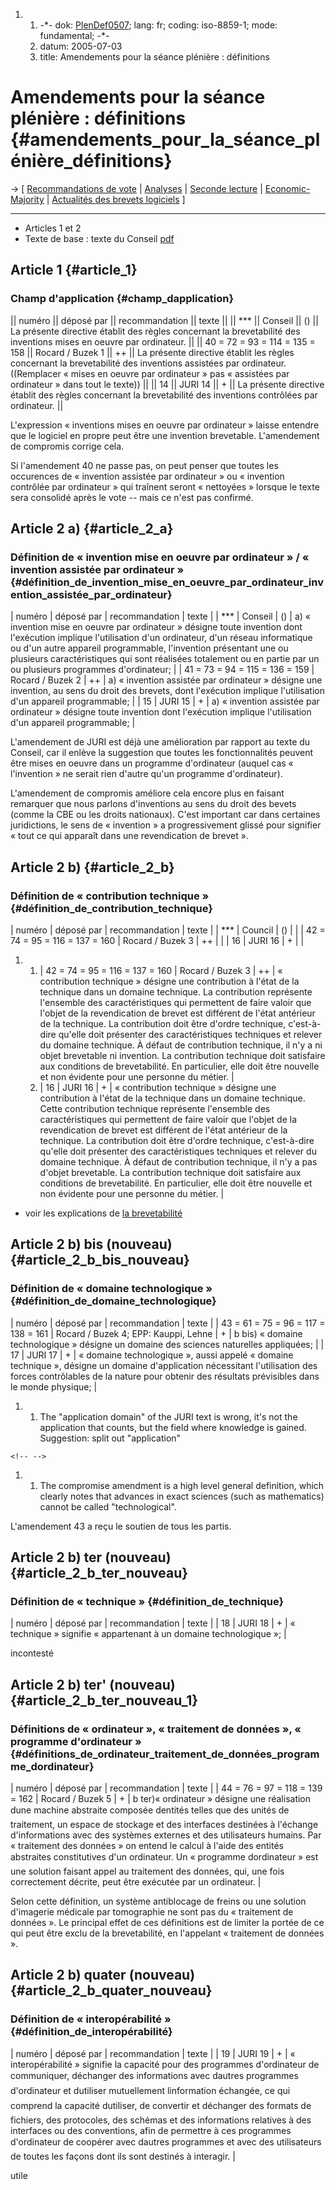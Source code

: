 1.  1.  -\*- dok: [PlenDef0507](PlenDef0507 "wikilink"); lang: fr;
        coding: iso-8859-1; mode: fundamental; -\*-
    2.  datum: 2005-07-03
    3.  title: Amendements pour la séance plénière : définitions

# Amendements pour la séance plénière : définitions {#amendements_pour_la_séance_plénière_définitions}

-\> \[ [ Recommandations de vote](PlenVotingList0507Fr "wikilink") \| [
Analyses](PlenAmend0507Fr "wikilink") \| [Seconde
lecture](http://www.ffii.fr/seconde-lecture "wikilink") \|
[Economic-Majority](http://www.economic-majority.com/index.fr.php "wikilink")
\| [ Actualités des brevets logiciels](SwpatcninoFr "wikilink") \]

------------------------------------------------------------------------

-   Articles 1 et 2
-   Texte de base : texte du Conseil
    [pdf](http://register.consilium.eu.int/pdf/fr/04/st11/st11979-re01.fr04.pdf "wikilink")

## Article 1 {#article_1}

### Champ d\'application {#champ_dapplication}

\|\| numéro \|\| déposé par \|\| recommandation \|\| texte \|\| \|\|
\*\*\* \|\| Conseil \|\| () \|\| La présente directive établit des
règles concernant la brevetabilité des inventions mises en oeuvre par
ordinateur. \|\| \|\| 40 = 72 = 93 = 114 = 135 = 158 \|\| Rocard / Buzek
1 \|\| ++ \|\| La présente directive établit les règles concernant la
brevetabilité des inventions assistées par ordinateur. ((Remplacer «
mises en oeuvre par ordinateur » pas « assistées par ordinateur » dans
tout le texte)) \|\| \|\| 14 \|\| JURI 14 \|\| + \|\| La présente
directive établit des règles concernant la brevetabilité des inventions
contrôlées par ordinateur. \|\|

L\'expression « inventions mises en oeuvre par ordinateur » laisse
entendre que le logiciel en propre peut être une invention brevetable.
L\'amendement de compromis corrige cela.

Si l\'amendement 40 ne passe pas, on peut penser que toutes les
occurences de « invention assistée par ordinateur » ou « invention
contrôlée par ordinateur » qui traînent seront « nettoyées » lorsque le
texte sera consolidé après le vote \-- mais ce n\'est pas confirmé.

## Article 2 a) {#article_2_a}

### Définition de « invention mise en oeuvre par ordinateur » / « invention assistée par ordinateur » {#définition_de_invention_mise_en_oeuvre_par_ordinateur_invention_assistée_par_ordinateur}

\| numéro \| déposé par \| recommandation \| texte \| \| \*\*\* \|
Conseil \| () \| a) « invention mise en oeuvre par ordinateur » désigne
toute invention dont l\'exécution implique l\'utilisation d\'un
ordinateur, d\'un réseau informatique ou d\'un autre appareil
programmable, l\'invention présentant une ou plusieurs caractéristiques
qui sont réalisées totalement ou en partie par un ou plusieurs
programmes d\'ordinateur; \| \| 41 = 73 = 94 = 115 = 136 = 159 \| Rocard
/ Buzek 2 \| ++ \| a) « invention assistée par ordinateur » désigne une
invention, au sens du droit des brevets, dont l\'exécution implique
l\'utilisation d\'un appareil programmable; \| \| 15 \| JURI 15 \| + \|
a) « invention assistée par ordinateur » désigne toute invention dont
l\'exécution implique l\'utilisation d\'un appareil programmable; \|

L\'amendement de JURI est déjà une amélioration par rapport au texte du
Conseil, car il enlève la suggestion que toutes les fonctionnalités
peuvent être mises en oeuvre dans un programme d\'ordinateur (auquel cas
« l\'invention » ne serait rien d\'autre qu\'un programme
d\'ordinateur).

L\'amendement de compromis améliore cela encore plus en faisant
remarquer que nous parlons d\'inventions au sens du droit des bevets
(comme la CBE ou les droits nationaux). C\'est important car dans
certaines juridictions, le sens de « invention » a progressivement
glissé pour signifier « tout ce qui apparaît dans une revendication de
brevet ».

## Article 2 b) {#article_2_b}

### Définition de « contribution technique » {#définition_de_contribution_technique}

\| numéro \| déposé par \| recommandation \| texte \| \| \*\*\* \|
Council \| () \| \| \| 42 = 74 = 95 = 116 = 137 = 160 \| Rocard / Buzek
3 \| ++ \| \| \| 16 \| JURI 16 \| + \| \|

1.  1.  \| 42 = 74 = 95 = 116 = 137 = 160 \| Rocard / Buzek 3 \| ++ \| «
        contribution technique » désigne une contribution à l\'état de
        la technique dans un domaine technique. La contribution
        représente l\'ensemble des caractéristiques qui permettent de
        faire valoir que l\'objet de la revendication de brevet est
        différent de l\'état antérieur de la technique. La contribution
        doit être d\'ordre technique, c\'est-à-dire qu\'elle doit
        présenter des caractéristiques techniques et relever du domaine
        technique. À défaut de contribution technique, il n\'y a ni
        objet brevetable ni invention. La contribution technique doit
        satisfaire aux conditions de brevetabilité. En particulier, elle
        doit être nouvelle et non évidente pour une personne du métier.
        \|
    2.  \| 16 \| JURI 16 \| + \| « contribution technique » désigne une
        contribution à l\'état de la technique dans un domaine
        technique. Cette contribution technique représente l\'ensemble
        des caractéristiques qui permettent de faire valoir que l\'objet
        de la revendication de brevet est différent de l\'état antérieur
        de la technique. La contribution doit être d\'ordre technique,
        c\'est-à-dire qu\'elle doit présenter des caractéristiques
        techniques et relever du domaine technique. À défaut de
        contribution technique, il n\'y a pas d\'objet brevetable. La
        contribution technique doit satisfaire aux conditions de
        brevetabilité. En particulier, elle doit être nouvelle et non
        évidente pour une personne du métier. \|

-   voir les explications de [ la
    brevetabilité](PlenPatentability0507Fr "wikilink")

## Article 2 b) bis (nouveau) {#article_2_b_bis_nouveau}

### Définition de « domaine technologique » {#définition_de_domaine_technologique}

\| numéro \| déposé par \| recommandation \| texte \| \| 43 = 61 = 75 =
96 = 117 = 138 = 161 \| Rocard / Buzek 4; EPP: Kauppi, Lehne \| + \| b
bis) « domaine technologique » désigne un domaine des sciences
naturelles appliquées; \| \| 17 \| JURI 17 \| + \| « domaine
technologique », aussi appelé « domaine technique », désigne un domaine
d\'application nécessitant l\'utilisation des forces contrôlables de la
nature pour obtenir des résultats prévisibles dans le monde physique; \|

1.  1.  The \"application domain\" of the JURI text is wrong, it\'s not
        the application that counts, but the field where knowledge is
        gained. Suggestion: split out \"application\"

```{=html}
<!-- -->
```
1.  1.  The compromise amendment is a high level general definition,
        which clearly notes that advances in exact sciences (such as
        mathematics) cannot be called \"technological\".

L\'amendement 43 a reçu le soutien de tous les partis.

## Article 2 b) ter (nouveau) {#article_2_b_ter_nouveau}

### Définition de « technique » {#définition_de_technique}

\| numéro \| déposé par \| recommandation \| texte \| \| 18 \| JURI 18
\| + \| « technique » signifie « appartenant à un domaine technologique
»; \|

incontesté

## Article 2 b) ter\' (nouveau) {#article_2_b_ter_nouveau_1}

### Définitions de « ordinateur », « traitement de données », « programme d\'ordinateur » {#définitions_de_ordinateur_traitement_de_données_programme_dordinateur}

\| numéro \| déposé par \| recommandation \| texte \| \| 44 = 76 = 97 =
118 = 139 = 162 \| Rocard / Buzek 5 \| + \| b ter)« ordinateur » désigne
une réalisation dune machine abstraite composée dentités telles que
des unités de traitement, un espace de stockage et des interfaces
destinées à l\'échange d\'informations avec des systèmes externes et des
utilisateurs humains. Par « traitement des données » on entend le calcul
à l\'aide des entités abstraites constitutives d\'un ordinateur. Un «
programme dordinateur » est une solution faisant appel au traitement
des données, qui, une fois correctement décrite, peut être exécutée par
un ordinateur. \|

Selon cette définition, un système antiblocage de freins ou une solution
d\'imagerie médicale par tomographie ne sont pas du « traitement de
données ». Le principal effet de ces définitions est de limiter la
portée de ce qui peut être exclu de la brevetabilité, en l\'appelant «
traitement de données ».

## Article 2 b) quater (nouveau) {#article_2_b_quater_nouveau}

### Définition de « interopérabilité » {#définition_de_interopérabilité}

\| numéro \| déposé par \| recommandation \| texte \| \| 19 \| JURI 19
\| + \| « interopérabilité » signifie la capacité pour des programmes
d\'ordinateur de communiquer, déchanger des informations avec dautres
programmes d\'ordinateur et dutiliser mutuellement linformation
échangée, ce qui comprend la capacité dutiliser, de convertir et
déchanger des formats de fichiers, des protocoles, des schémas et des
informations relatives à des interfaces ou des conventions, afin de
permettre à ces programmes d\'ordinateur de coopérer avec dautres
programmes et avec des utilisateurs de toutes les façons dont ils sont
destinés à interagir. \|

utile
